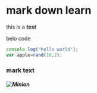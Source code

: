 # mark down learn
this is a ***test***

belo code 
``` js
console.log("hello world");
var apple=rand(10,2);
```
 
### mark text ###


##### ![Minion](https://octodex.github.com/images/minion.png) #####
 

